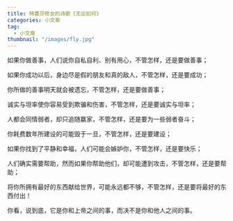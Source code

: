 ```yaml
---
title: 特蕾莎修女的诗歌《无论如何》
categories: 小文章
tag:
  - 小文章
thumbnail: "/images/fly.jpg"
---
```

如果你做善事，人们说你自私自利、别有用心，不管怎样，还是要做善事；

如果你成功以后，身边尽是假的朋友和真的敌人，不管怎样，还是要成功；

你所做的善事明天就会被遗忘，不管怎样，还是要做善事；
<!--more-->

诚实与坦率使你容易受到欺骗和伤害，不管怎样，还是要诚实与坦率；

人都会同情弱者，却只追随赢家，不管怎样，还是要为一些弱者奋斗；

你耗费数年所建设的可能毁于一旦，不管怎样，还是要建设；

如果你找到了平静和幸福，人们可能会嫉妒你，不管怎样，还是要快乐；

人们确实需要帮助，然而如果你帮助他们，却可能遭到攻击，不管怎样，还是要帮助；

将你所拥有最好的东西献给世界，可能永远都不够，不管怎样，还是要将最好的东西付出！

你看，说到底，它是你和上帝之间的事，而决不是你和他人之间的事。